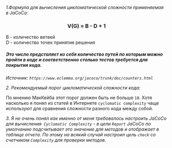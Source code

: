 *1.Формула для вычисления цикломатической сложности применяемая в JaCoCo:*
<div align="center"><h3> V(G) = B - D + 1</h3> <div>
      <div align="left"> В - количество ветвей <div>
      <div align="left">D - количество точек принятия решения <div>
<h5>Это число предсталяет из себя количество путей по которым можно пройти в коде и соответственно столько тестов требуется для покрытия кода.</h5>

*Источник: `https://www.eclemma.org/jacoco/trunk/doc/counters.html`*

*2. Рекомендуемый порог цикломатической сложности кода:*

По мнению МакКейба этот порог должен быть не больше `10`. Хотя насколько я понял из статей в Интернете `cyclomatic complexity` чаще используют для сравнения сложности разного кода между собой.

*3. Я не очень понял как именно от меня требовалось настроить JaCoCo для вычисления` Cyclomatic Complexity` - в цели `Report` JaCoCo по умолчанию подсчитывает это значение для методов и отображает в таблице отчета. По этому на всякий случай настроил цель `check` со счетчиком `Complexity` для проверки методов.*
